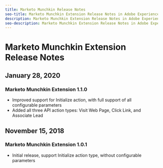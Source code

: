 ```yaml
---
title: Marketo Munchkin Release Notes
seo-title: Marketo Munchkin Extension Release Notes in Adobe Experience Platform Launch
description: Marketo Munchkin Extension Release Notes in Adobe Experience Platform Launch
seo-description: Marketo Munchkin Extension Release Notes in Adobe Experience Platform Launch
---
```


# Marketo Munchkin Extension Release Notes

## January 28, 2020

### Marketo Munchkin Extension 1.1.0

* Improved support for Initialize action, with full support of all configurable parameters
* Added all three API action types: Visit Web Page, Click Link, and Associate Lead 

## November 15, 2018

### Marketo Munchkin Extension 1.0.1

* Initial release, support Initialize action type, without configurable parameters